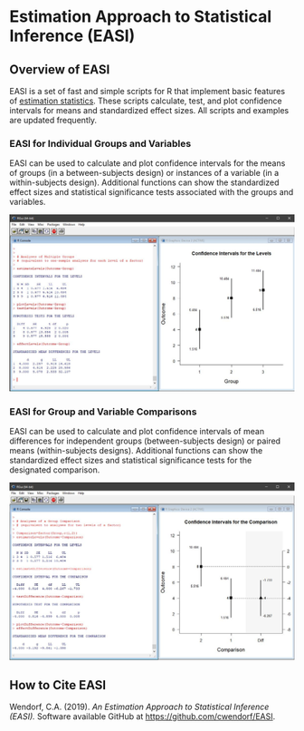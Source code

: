 # Estimation Approach to Statistical Inference (EASI)

## Overview of EASI

EASI is a set of fast and simple scripts for R that implement basic features of [estimation statistics](https://en.wikipedia.org/wiki/Estimation_statistics "Estimation Stats on Wikipedia"). These scripts calculate, test, and plot confidence intervals for means and standardized effect sizes. All scripts and examples are updated frequently.

### EASI for Individual Groups and Variables

EASI can be used to calculate and plot confidence intervals for the means of groups (in a between-subjects design) or instances of a variable (in a within-subjects design). Additional functions can show the standardized effect sizes and statistical significance tests associated with the groups and variables.

![Screenshot1](EASIforLevels.jpg)

### EASI for Group and Variable Comparisons

EASI can be used to calculate and plot confidence intervals of mean differences for independent groups (between-subjects design) or paired means (within-subjects designs). Additional functions can show the standardized effect sizes and statistical significance tests for the designated comparison. 

![Screenshot2](EASIforDifferences.jpg)

## How to Cite EASI

Wendorf, C.A. (2019). _An Estimation Approach to Statistical Inference (EASI)._ Software available GitHub at https://github.com/cwendorf/EASI.
